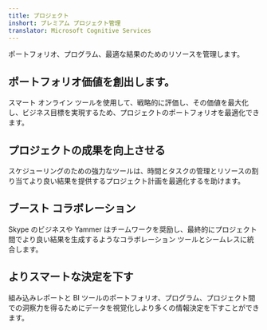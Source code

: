 ```yaml
---
title: プロジェクト
inshort: プレミアム プロジェクト管理
translator: Microsoft Cognitive Services
---
```


ポートフォリオ、プログラム、最適な結果のためのリソースを管理します。

## ポートフォリオ価値を創出します。
スマート オンライン ツールを使用して、戦略的に評価し、その価値を最大化し、ビジネス目標を実現するため、プロジェクトのポートフォリオを最適化できます。

## プロジェクトの成果を向上させる
スケジューリングのための強力なツールは、時間とタスクの管理とリソースの割り当てより良い結果を提供するプロジェクト計画を最適化するを助けます。

## ブースト コラボレーション
Skype のビジネスや Yammer はチームワークを奨励し、最終的にプロジェクト間でより良い結果を生成するようなコラボレーション ツールとシームレスに統合します。

## よりスマートな決定を下す
組み込みレポートと BI ツールのポートフォリオ、プログラム、プロジェクト間での洞察力を得るためにデータを視覚化しより多くの情報決定を下すことができます。





